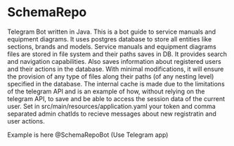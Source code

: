# SchemaRepo
Telegram Bot written in Java.
This is a bot guide to service manuals and equipment diagrams.
It uses postgres database to store all entities like sections, brands and models.
Service manuals and equipment diagrams files are stored in file system and their paths saves in DB.
It provides search and navigation capabilities.
Also saves information about registered users and their actions in the database.
With minimal modifications, it will ensure the provision of any type of files along their paths (of any nesting level) specified in the database.
The internal cache is made due to the limitations of the telegram API and is an example of how, without relying on the telegram API, to save and be able to access the session data of the current user.
Set in src/main/resources/application.yaml
your token and comma separated admin chatIds to recieve messages about new registratin and user actions.

Example is here @SchemaRepoBot (Use Telegram app)
